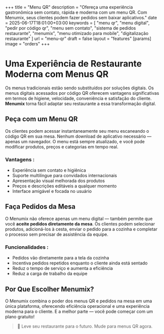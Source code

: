 +++
title = "Menu QR"
description = "Ofereça uma experiência gastronômica sem contato, rápida e moderna com um menu QR. Com Menumix, seus clientes podem fazer pedidos sem baixar aplicativos."
date = 2025-06-17T18:01:00+03:00
keywords = [
  "menu qr",
  "menu digital",
  "pedir por código qr",
  "menu sem contato",
  "sistema de pedidos restaurante",
  "menumix",
  "menu otimizado para mobile",
  "digitalização restaurante"
]
url = "menu-qr"
draft = false
layout = "features"
[params]
  image = "orders"
+++

# Uma Experiência de Restaurante Moderna com Menus QR

Os menus tradicionais estão sendo substituídos por soluções digitais. Os menus digitais acessados por código QR oferecem vantagens significativas em termos de higiene, velocidade, conveniência e satisfação do cliente. **Menumix** torna fácil adaptar seu restaurante a essa transformação digital.

## Peça com um Menu QR

Os clientes podem acessar instantaneamente seu menu escaneando o código QR em sua mesa. Nenhum download de aplicativo necessário — apenas um navegador. O menu está sempre atualizado, e você pode modificar produtos, preços e categorias em tempo real.

### Vantagens :
- Experiência sem contato e higiênica  
- Suporte multilíngue para convidados internacionais  
- Apresentação visual melhorada dos produtos  
- Preços e descrições editáveis a qualquer momento  
- Interface amigável e focada no usuário

## Faça Pedidos da Mesa

O Menumix não oferece apenas um menu digital — também permite que você **aceite pedidos diretamente da mesa**. Os clientes podem selecionar produtos, adicioná-los à cesta, enviar o pedido para a cozinha e completar o processo sem precisar de assistência da equipe.

### Funcionalidades :
- Pedidos vão diretamente para a tela da cozinha  
- Incentiva pedidos repetidos enquanto o cliente ainda está sentado  
- Reduz o tempo de serviço e aumenta a eficiência  
- Reduz a carga de trabalho da equipe

## Por Que Escolher Menumix?

O Menumix combina o poder dos menus QR e pedidos na mesa em uma única plataforma, oferecendo eficiência operacional e uma experiência moderna para o cliente. E a melhor parte — você pode começar com um plano gratuito!

> 🚀 Leve seu restaurante para o futuro. Mude para menus QR agora.

